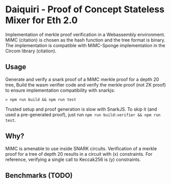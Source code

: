 # Daiquiri - Proof of Concept Stateless Mixer for Eth 2.0

Implementation of merkle proof verification in a Webassembly environment.  MiMC (citation) is chosen as the hash function and the tree format is binary.  The implementation is compatible with MiMC-Sponge implementation in the Circom library (citation).

## Usage

Generate and verify a snark proof of a MiMC merkle proof for a depth 20 tree, Build the wasm verifier code and verify the merkle proof (not ZK proof) to ensure implementation compatibility with snarkjs:
```
> npm run build && npm run test
```

Trusted setup and proof generation is slow with SnarkJS.  To skip it (and used a pre-generated proof), just run `npm run build:verifier && npm run test`.

## Why?

MiMC is amenable to use inside SNARK circuits.  Verification of a merkle proof for a tree of depth 20 results in a circuit with (x) constraints.  For reference, verifying a single call to Keccak256 is (y) constraints.

## Benchmarks (TODO)
